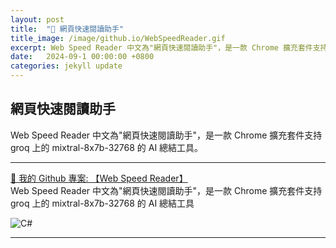 ```yaml
---
layout: post
title:  "🔗 網頁快速閱讀助手"
title_image: /image/github.io/WebSpeedReader.gif
excerpt: Web Speed Reader 中文為"網頁快速閱讀助手"，是一款 Chrome 擴充套件支持 groq 上的 mixtral-8x7b-32768 的 AI 總結工具。
date:   2024-09-1 00:00:00 +0800
categories: jekyll update
---
```


## 網頁快速閱讀助手
Web Speed Reader 中文為"網頁快速閱讀助手"，是一款 Chrome 擴充套件支持 groq 上的 mixtral-8x7b-32768 的 AI 總結工具。

---

[🔗 我的 Github 專案: 【Web Speed Reader】](https://github.com/chiisen/WebSpeedReader)  
Web Speed Reader 中文為"網頁快速閱讀助手"，是一款 Chrome 擴充套件支持 groq 上的 mixtral-8x7b-32768 的 AI 總結工具  
<!-- Icon 圖片網址可以參考: https://github.com/Ileriayo/markdown-badges -->
![C#](https://img.shields.io/badge/c%23-%23239120.svg?style=for-the-badge&logo=csharp&logoColor=white)

---
